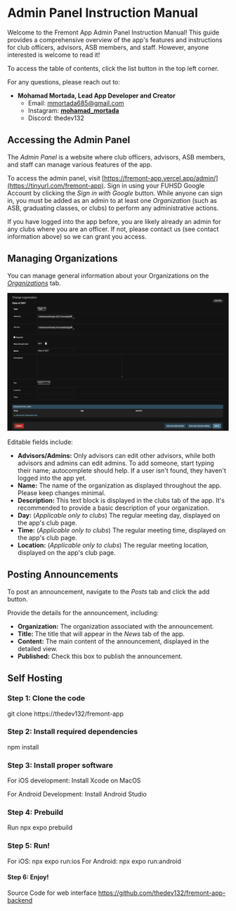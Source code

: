 # Admin Panel Instruction Manual

Welcome to the Fremont App Admin Panel Instruction Manual! This guide provides a comprehensive overview of the app's features and instructions for club officers, advisors, ASB members, and staff. However, anyone interested is welcome to read it!

To access the table of contents, click the list button in the top left corner.

For any questions, please reach out to:

- **Mohamad Mortada, Lead App Developer and Creator**
  - Email: [mmortada685@gmail.com](mailto:mmortada685@gmail.com)
  - Instagram: [__mohamad_mortada__](https://www.instagram.com/__mohamad_mortada__/)
  - Discord: thedev132

## Accessing the Admin Panel

The _Admin Panel_ is a website where club officers, advisors, ASB members, and staff can manage various features of the app.

To access the admin panel, visit [https://fremont-app.vercel.app/admin/](https://tinyurl.com/fremont-app). Sign in using your FUHSD Google Account by clicking the _Sign in with Google_ button. While anyone can sign in, you must be added as an admin to at least one _Organization_ (such as ASB, graduating classes, or clubs) to perform any administrative actions.

If you have logged into the app before, you are likely already an admin for any clubs where you are an officer. If not, please contact us (see contact information above) so we can grant you access.

## Managing Organizations

You can manage general information about your Organizations on the [_Organizations_](https://fremont-app.vercel.app/admin/core/organization/) tab.

![Organization Management](./organization.png)

Editable fields include:

- **Advisors/Admins:** Only advisors can edit other advisors, while both advisors and admins can edit admins. To add someone, start typing their name; autocomplete should help. If a user isn't found, they haven't logged into the app yet.
- **Name:** The name of the organization as displayed throughout the app. Please keep changes minimal.
- **Description:** This text block is displayed in the clubs tab of the app. It's recommended to provide a basic description of your organization.
- **Day:** (_Applicable only to clubs_) The regular meeting day, displayed on the app's club page.
- **Time:** (_Applicable only to clubs_) The regular meeting time, displayed on the app's club page.
- **Location:** (_Applicable only to clubs_) The regular meeting location, displayed on the app's club page.

## Posting Announcements

To post an announcement, navigate to the _Posts_ tab and click the add button.

Provide the details for the announcement, including:

- **Organization:** The organization associated with the announcement.
- **Title:** The title that will appear in the _News_ tab of the app.
- **Content:** The main content of the announcement, displayed in the detailed view.
- **Published:** Check this box to publish the announcement.


## Self Hosting

### Step  1: Clone the code
git clone https://thedev132/fremont-app

### Step 2: Install required dependencies
npm install 

### Step 3: Install proper software 

For iOS development:
Install Xcode on MacOS

For Android Development:
Install Android Studio

### Step 4: Prebuild

Run npx expo prebuild

### Step 5: Run!

For iOS: npx expo run:ios
For Android: npx expo run:android

#### Step 6: Enjoy!

Source Code for web interface
https://github.com/thedev132/fremont-app-backend
